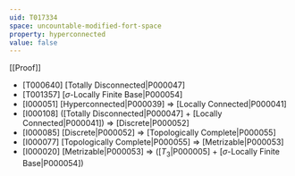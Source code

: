 ```yaml
---
uid: T017334
space: uncountable-modified-fort-space
property: hyperconnected
value: false
---
```

[[Proof]]

* [T000640] [Totally Disconnected|P000047]
* [T001357] [$\sigma$-Locally Finite Base|P000054]
* [I000051] [Hyperconnected|P000039] => [Locally Connected|P000041]
* [I000108] ([Totally Disconnected|P000047] + [Locally Connected|P000041]) => [Discrete|P000052]
* [I000085] [Discrete|P000052] => [Topologically Complete|P000055]
* [I000077] [Topologically Complete|P000055] => [Metrizable|P000053]
* [I000020] [Metrizable|P000053] => ([$T_3$|P000005] + [$\sigma$-Locally Finite Base|P000054])

